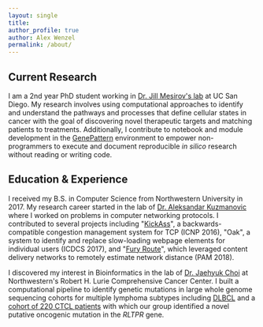 ```yaml
---
layout: single
title:  
author_profile: true
author: Alex Wenzel
permalink: /about/
---
```


## Current Research

I am a 2nd year PhD student working in [Dr. Jill Mesirov's lab](http://mesirovlab.org) at UC San Diego. My research involves using computational approaches to identify and understand the pathways and processes that define cellular states in cancer with the goal of discovering novel therapeutic targets and matching patients to treatments. Additionally, I contribute to notebook and module development in the [GenePattern](http://genepattern.org) environment to empower non-programmers to execute and document reproducible *in silico* research without reading or writing code.

## Education & Experience

I received my B.S. in Computer Science from Northwestern University in 2017. My research career started in the lab of [Dr. Aleksandar Kuzmanovic](http://networks.cs.northwestern.edu/website/index-a.html) where I worked on problems in computer networking protocols. I contributed to several projects including "[KickAss](http://networks.cs.northwestern.edu/publications/kickass/icnp2016-flores.pdf)", a backwards-compatible congestion management system for TCP (ICNP 2016), "Oak", a system to identify and replace slow-loading webpage elements for individual users (ICDCS 2017), and "[Fury Route](http://networks.cs.northwestern.edu/publications/fury_route/fury_route.pdf)", which leveraged content delivery networks to remotely estimate network distance (PAM 2018). 

I discovered my interest in Bioinformatics in the lab of [Dr. Jaehyuk Choi](http://choilaboratory.org) at Northwestern's Robert H. Lurie Comprehensive Cancer Center. I built a computational pipeline to identify genetic mutations in large whole genome sequencing cohorts for multiple lymphoma subtypes including [DLBCL](https://www.ncbi.nlm.nih.gov/pubmed/29857068) and a [cohort of 220 CTCL patients](https://www.ncbi.nlm.nih.gov/pubmed/28694326) with which our group identified a novel putative oncogenic mutation in the *RLTPR* gene. 